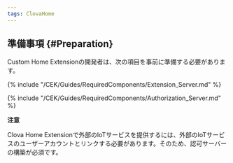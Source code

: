 ```yaml
---
tags: ClovaHome
---
```

## 準備事項 {#Preparation}
Custom Home Extensionの開発者は、次の項目を事前に準備する必要があります。

{% include "/CEK/Guides/RequiredComponents/Extension_Server.md" %}

{% include "/CEK/Guides/RequiredComponents/Authorization_Server.md" %}

<div class="danger">
  <p><strong>注意</strong></p>
  <p>Clova Home Extensionで外部のIoTサービスを提供するには、外部のIoTサービスのユーザーアカウントとリンクする必要があります。そのため、認可サーバーの構築が必須です。</p>
</div>
